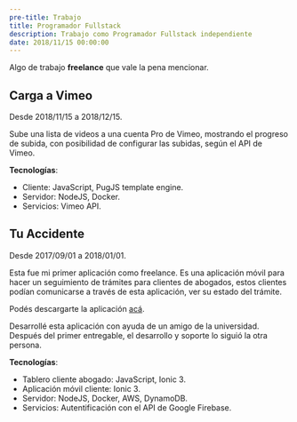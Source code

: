 ```yaml
---
pre-title: Trabajo
title: Programador Fullstack
description: Trabajo como Programador Fullstack independiente
date: 2018/11/15 00:00:00
---
```


Algo de trabajo **freelance** que vale la pena mencionar.

## Carga a Vimeo

Desde 2018/11/15 a 2018/12/15.

Sube una lista de videos a una cuenta Pro de Vimeo, mostrando el progreso de subida, con posibilidad de configurar las subidas, según el API de Vimeo.

**Tecnologías**:

- Cliente: JavaScript, PugJS template engine.
- Servidor: NodeJS, Docker.
- Servicios: Vimeo API.

## Tu Accidente

Desde 2017/09/01 a 2018/01/01.

Esta fue mi primer aplicación como freelance. Es una aplicación móvil para hacer un seguimiento de trámites para clientes de abogados, estos clientes podían comunicarse a través de esta aplicación, ver su estado del trámite.

Podés descargarte la aplicación [acá](https://play.google.com/store/apps/details?id=com.tuaccidente&hl=en_US).

Desarrollé esta aplicación con ayuda de un amigo de la universidad. Después del primer entregable, el desarrollo y soporte lo siguió la otra persona.

**Tecnologías**:

- Tablero cliente abogado: JavaScript, Ionic 3.
- Aplicación móvil cliente: Ionic 3.
- Servidor: NodeJS, Docker, AWS, DynamoDB.
- Servicios: Autentificación con el API de Google Firebase.

